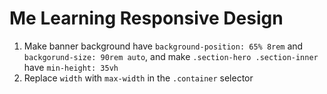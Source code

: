 # Me Learning Responsive Design
1. Make banner background have ``background-position: 65% 8rem`` and ``backgorund-size: 90rem auto``, and make ``.section-hero .section-inner`` have ``min-height: 35vh``
2. Replace ``width`` with ``max-width`` in the ``.container`` selector
